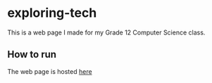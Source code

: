 # exploring-tech

This is a web page I made for my Grade 12 Computer Science class.

## How to run

The web page is hosted [here](https://anshm42.github.io/exploring-tech/)
